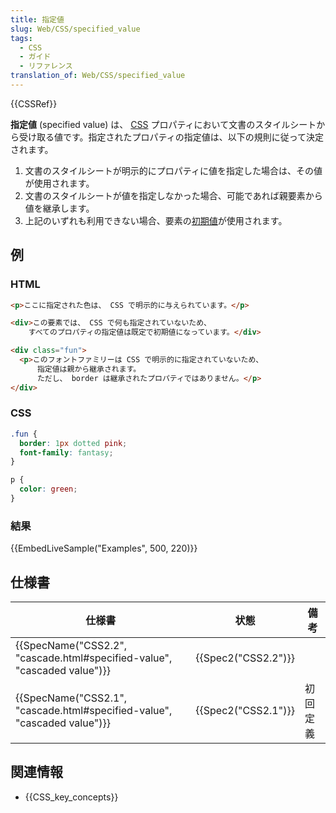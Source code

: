 ```yaml
---
title: 指定値
slug: Web/CSS/specified_value
tags:
  - CSS
  - ガイド
  - リファレンス
translation_of: Web/CSS/specified_value
---
```

{{CSSRef}}

**指定値** (specified value) は、 [CSS](/ja/docs/Web/CSS) プロパティにおいて文書のスタイルシートから受け取る値です。指定されたプロパティの指定値は、以下の規則に従って決定されます。

1.  文書のスタイルシートが明示的にプロパティに値を指定した場合は、その値が使用されます。
2.  文書のスタイルシートが値を指定しなかった場合、可能であれば親要素から値を継承します。
3.  上記のいずれも利用できない場合、要素の[初期値](/ja/docs/Web/CSS/initial_value)が使用されます。

## 例

### HTML

```html
<p>ここに指定された色は、 CSS で明示的に与えられています。</p>

<div>この要素では、 CSS で何も指定されていないため、
    すべてのプロパティの指定値は既定で初期値になっています。</div>

<div class="fun">
  <p>このフォントファミリーは CSS で明示的に指定されていないため、
      指定値は親から継承されます。
      ただし、 border は継承されたプロパティではありません。</p>
</div>
```

### CSS

```css
.fun {
  border: 1px dotted pink;
  font-family: fantasy;
}

p {
  color: green;
}
```

### 結果

{{EmbedLiveSample("Examples", 500, 220)}}

## 仕様書

| 仕様書                                                                                    | 状態                   | 備考             |
| ------------------------------------------------------------------------------------------------ | ------------------------ | ------------------- |
| {{SpecName("CSS2.2", "cascade.html#specified-value", "cascaded value")}} | {{Spec2("CSS2.2")}} |                     |
| {{SpecName("CSS2.1", "cascade.html#specified-value", "cascaded value")}} | {{Spec2("CSS2.1")}} | 初回定義 |

## 関連情報

- {{CSS_key_concepts}}
